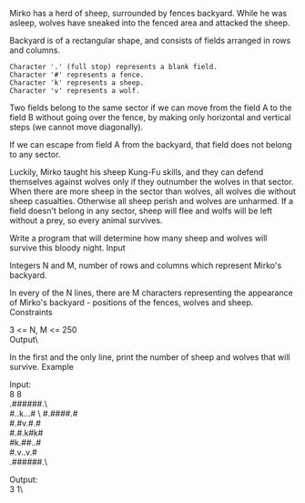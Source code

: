 

Mirko has a herd of sheep, surrounded by fences backyard. While he was asleep, wolves have sneaked into the fenced area and attacked the sheep.

Backyard is of a rectangular shape, and consists of fields arranged in rows and columns.

    Character '.' (full stop) represents a blank field.
    Character '#' represents a fence.
    Character 'k' represents a sheep.
    Character 'v' represents a wolf.

Two fields belong to the same sector if we can move from the field A to the field B without going over the fence, by making only horizontal and vertical steps (we cannot move diagonally).

If we can escape from field A from the backyard, that field does not belong to any sector.

Luckily, Mirko taught his sheep Kung-Fu skills, and they can defend themselves against wolves only if they outnumber the wolves in that sector. When there are more sheep in the sector than wolves, all wolves die without sheep casualties. Otherwise all sheep perish and wolves are unharmed. If a field doesn't belong in any sector, sheep will flee and wolfs will be left without a prey, so every animal survives.

Write a program that will determine how many sheep and wolves will survive this bloody night.
Input

Integers N and M, number of rows and columns which represent Mirko's backyard.

In every of the N lines, there are M characters representing the appearance of Mirko's backyard - positions of the fences, wolves and sheep.
Constraints

3 <= N, M <= 250\
Output\

In the first and the only line, print the number of sheep and wolves that will survive.
Example

Input:\
8 8  \
.######.\  
#..k...# \ 
#.####.#  \
#.#v.#.#  \
#.#.k#k#  \
#k.##..#  \
#.v..v.#  \
.######.\

Output:\
3 1\

